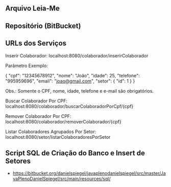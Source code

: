 ## Arquivo Leia-Me

## Repositório (BitBucket)

## URLs dos Serviços

Inserir Colaborador: localhost:8080/colaborador/inserirColaborador

Parâmetro Exemplo: 

{
	"cpf": "12345678912",
	"nome": "João",
	"idade": 25,
	"telefone": "995959696",
	"email": "joao@gmail.com",
	"setor": {
		"id": 1
	}
}

Obs.: Somente o CPF, nome, idade, telefone e e-mail são obrigatórios.

Buscar Colaborador Por CPF: localhost:8080/colaborador/buscarColaboradorPorCpf/{cpf}

Remover Colaborador Por CPF: localhost:8080/colaborador/removerColaborador/{cpf}

Listar Colaboradores Agrupados Por Setor: localhost:8080/setor/listarColaboradoresPorSetor

## Script SQL de Criação do Banco e Insert de Setores

- https://bitbucket.org/danielspiegel/javaplenodanielspiegel/src/master/JavaPlenoDanielSpiegel/src/main/resources/sql/

